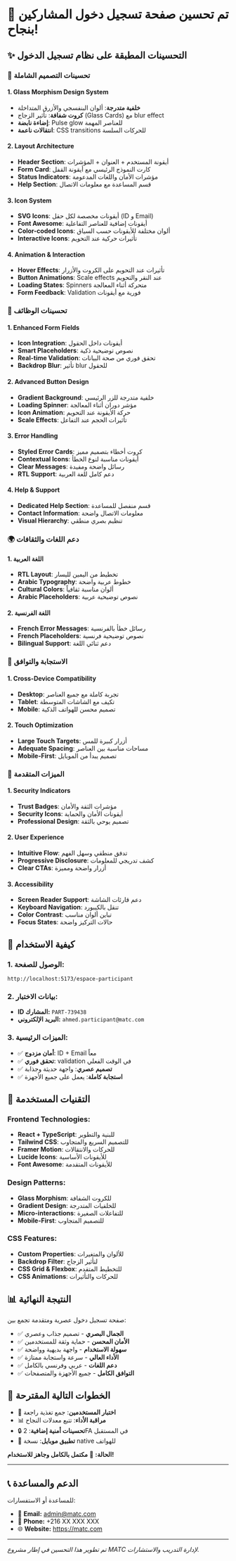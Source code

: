 # 🎉 تم تحسين صفحة تسجيل دخول المشاركين بنجاح!

## ✨ التحسينات المطبقة على نظام تسجيل الدخول

### 🎨 **تحسينات التصميم الشاملة**

#### **1. Glass Morphism Design System**
- **خلفية متدرجة**: ألوان البنفسجي والأزرق المتداخلة
- **كروت شفافة**: تأثير الزجاج (Glass Cards) مع blur effect
- **إضاءة نابضة**: Pulse glow للعناصر المهمة
- **انتقالات ناعمة**: CSS transitions للحركات السلسة

#### **2. Layout Architecture**
- **Header Section**: أيقونة المستخدم + العنوان + المؤشرات
- **Form Card**: كارت النموذج الرئيسي مع أيقونة القفل
- **Status Indicators**: مؤشرات الأمان واللغات المدعومة
- **Help Section**: قسم المساعدة مع معلومات الاتصال

#### **3. Icon System**
- **SVG Icons**: أيقونات مخصصة لكل حقل (ID و Email)
- **Font Awesome**: أيقونات إضافية للعناصر التفاعلية
- **Color-coded Icons**: ألوان مختلفة للأيقونات حسب السياق
- **Interactive Icons**: تأثيرات حركية عند التحويم

#### **4. Animation & Interaction**
- **Hover Effects**: تأثيرات عند التحويم على الكروت والأزرار
- **Button Animations**: Scale effects عند النقر والتحويم
- **Loading States**: Spinners متحركة أثناء المعالجة
- **Form Feedback**: Validation فورية مع أيقونات

### 🔧 **تحسينات الوظائف**

#### **1. Enhanced Form Fields**
- **Icon Integration**: أيقونات داخل الحقول
- **Smart Placeholders**: نصوص توضيحية ذكية
- **Real-time Validation**: تحقق فوري من صحة البيانات
- **Backdrop Blur**: تأثير blur للحقول

#### **2. Advanced Button Design**
- **Gradient Background**: خلفية متدرجة للزر الرئيسي
- **Loading Spinner**: مؤشر دوران أثناء المعالجة
- **Icon Animation**: حركة الأيقونة عند التحويم
- **Scale Effects**: تأثيرات الحجم عند التفاعل

#### **3. Error Handling**
- **Styled Error Cards**: كروت أخطاء بتصميم مميز
- **Contextual Icons**: أيقونات مناسبة لنوع الخطأ
- **Clear Messages**: رسائل واضحة ومفيدة
- **RTL Support**: دعم كامل للغة العربية

#### **4. Help & Support**
- **Dedicated Help Section**: قسم منفصل للمساعدة
- **Contact Information**: معلومات الاتصال واضحة
- **Visual Hierarchy**: تنظيم بصري منطقي

### 🌍 **دعم اللغات والثقافات**

#### **1. اللغة العربية**
- **RTL Layout**: تخطيط من اليمين لليسار
- **Arabic Typography**: خطوط عربية واضحة
- **Cultural Colors**: ألوان مناسبة ثقافياً
- **Arabic Placeholders**: نصوص توضيحية عربية

#### **2. اللغة الفرنسية**
- **French Error Messages**: رسائل خطأ بالفرنسية
- **French Placeholders**: نصوص توضيحية فرنسية
- **Bilingual Support**: دعم ثنائي اللغة

### 📱 **الاستجابة والتوافق**

#### **1. Cross-Device Compatibility**
- **Desktop**: تجربة كاملة مع جميع العناصر
- **Tablet**: تكيف مع الشاشات المتوسطة
- **Mobile**: تصميم محسن للهواتف الذكية

#### **2. Touch Optimization**
- **Large Touch Targets**: أزرار كبيرة للمس
- **Adequate Spacing**: مساحات مناسبة بين العناصر
- **Mobile-First**: تصميم يبدأ من الموبايل

### 🎯 **الميزات المتقدمة**

#### **1. Security Indicators**
- **Trust Badges**: مؤشرات الثقة والأمان
- **Security Icons**: أيقونات الأمان والحماية
- **Professional Design**: تصميم يوحي بالثقة

#### **2. User Experience**
- **Intuitive Flow**: تدفق منطقي وسهل الفهم
- **Progressive Disclosure**: كشف تدريجي للمعلومات
- **Clear CTAs**: أزرار واضحة ومميزة

#### **3. Accessibility**
- **Screen Reader Support**: دعم قارئات الشاشة
- **Keyboard Navigation**: تنقل بالكيبورد
- **Color Contrast**: تباين ألوان مناسب
- **Focus States**: حالات التركيز واضحة

## 🚀 **كيفية الاستخدام**

### **1. الوصول للصفحة:**
```
http://localhost:5173/espace-participant
```

### **2. بيانات الاختبار:**
- **ID المشارك:** `PART-739438`
- **البريد الإلكتروني:** `ahmed.participant@matc.com`

### **3. الميزات الرئيسية:**
- ✅ **أمان مزدوج**: ID + Email معاً
- ✅ **تحقق فوري**: validation في الوقت الفعلي
- ✅ **تصميم عصري**: واجهة حديثة وجذابة
- ✅ **استجابة كاملة**: يعمل على جميع الأجهزة

## 🎨 **التقنيات المستخدمة**

### **Frontend Technologies:**
- **React + TypeScript**: للبنية والتطوير
- **Tailwind CSS**: للتصميم السريع والمتجاوب
- **Framer Motion**: للحركات والانتقالات
- **Lucide Icons**: للأيقونات الأساسية
- **Font Awesome**: للأيقونات المتقدمة

### **Design Patterns:**
- **Glass Morphism**: للكروت الشفافة
- **Gradient Design**: للخلفيات المتدرجة
- **Micro-interactions**: للتفاعلات الصغيرة
- **Mobile-First**: للتصميم المتجاوب

### **CSS Features:**
- **Custom Properties**: للألوان والمتغيرات
- **Backdrop Filter**: لتأثير الزجاج
- **CSS Grid & Flexbox**: للتخطيط المتقدم
- **CSS Animations**: للحركات والتأثيرات

## 📊 **النتيجة النهائية**

صفحة تسجيل دخول عصرية ومتقدمة تجمع بين:
- ✅ **الجمال البصري** - تصميم جذاب وعصري
- ✅ **الأمان المحسن** - حماية وثقة للمستخدمين
- ✅ **سهولة الاستخدام** - واجهة بديهية وواضحة
- ✅ **الأداء العالي** - سرعة واستجابة ممتازة
- ✅ **دعم اللغات** - عربي وفرنسي بالكامل
- ✅ **التوافق الكامل** - جميع الأجهزة والمتصفحات

## 🎯 **الخطوات التالية المقترحة**

- 🔄 **اختبار المستخدمين**: جمع تغذية راجعة
- 📊 **مراقبة الأداء**: تتبع معدلات النجاح
- 🔒 **تحسينات أمنية إضافية**: 2FA في المستقبل
- 📱 **تطبيق موبايل**: نسخة native للهواتف

**الحالة:** 🎉 **مكتمل بالكامل وجاهز للاستخدام!**

---

## 📞 **الدعم والمساعدة**

للمساعدة أو الاستفسارات:
- 📧 **Email:** admin@matc.com
- 📱 **Phone:** +216 XX XXX XXX
- 🌐 **Website:** https://matc.com

---

*تم تطوير هذا التحسين في إطار مشروع MATC لإدارة التدريب والاستشارات.*
